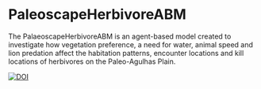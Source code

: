 # PaleoscapeHerbivoreABM
 
The PalaeoscapeHerbivoreABM is an agent-based model created to investigate how vegetation preference, a need for water, animal speed and lion predation affect the habitation patterns, encounter locations and kill locations of herbivores on the Paleo-Agulhas Plain.

[![DOI](https://zenodo.org/badge/629618274.svg)](https://zenodo.org/badge/latestdoi/629618274)
